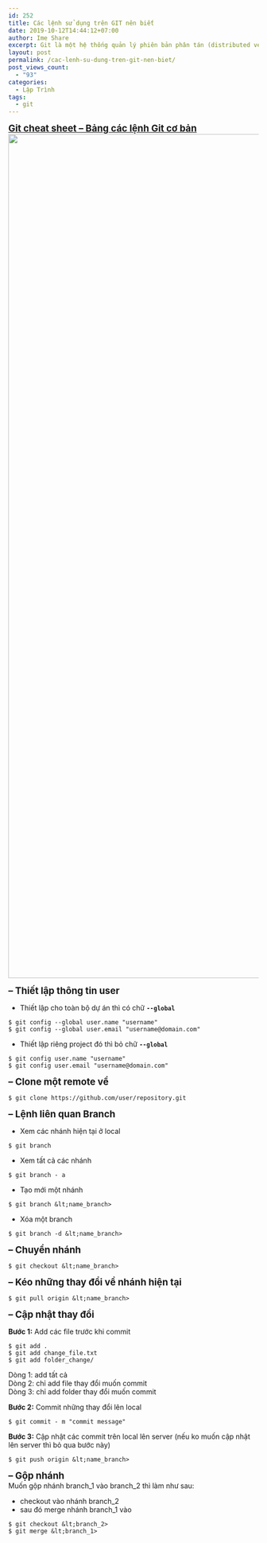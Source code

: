 ```yaml
---
id: 252
title: Các lệnh sử dụng trên GIT nên biết
date: 2019-10-12T14:44:12+07:00
author: Ime Share
excerpt: Git là một hệ thống quản lý phiên bản phân tán (distributed version control system) hỗ trợ quản lý code và lịch sử thay đổi, có khả năng tách nhánh (branch), hỗ trợ rất tốt cho teamwork, những việc như phân chia task, tổng hợp code trở nên dễ dàng hơn nhiều.
layout: post
permalink: /cac-lenh-su-dung-tren-git-nen-biet/
post_views_count:
  - "93"
categories:
  - Lập Trình
tags:
  - git
---
```

<span style="text-decoration: underline;"><span style="font-size: 14pt;"><strong>Git cheat sheet &#8211; Bảng các lệnh Git cơ bản</strong></span></span>  
[<img class="alignleft wp-image-552 size-full" src="https://anhkevin.github.io/assets/img/uploads/2019/10/git-cheat-sheet-ime-share-blog.jpg" alt="" width="1200" height="1697" srcset="https://anhkevin.github.io/assets/img/uploads/2019/10/git-cheat-sheet-ime-share-blog.jpg 1200w, https://anhkevin.github.io/assets/img/uploads/2019/10/git-cheat-sheet-ime-share-blog-212x300.jpg 212w, https://anhkevin.github.io/assets/img/uploads/2019/10/git-cheat-sheet-ime-share-blog-724x1024.jpg 724w, https://anhkevin.github.io/assets/img/uploads/2019/10/git-cheat-sheet-ime-share-blog-768x1086.jpg 768w, https://anhkevin.github.io/assets/img/uploads/2019/10/git-cheat-sheet-ime-share-blog-1086x1536.jpg 1086w, https://anhkevin.github.io/assets/img/uploads/2019/10/git-cheat-sheet-ime-share-blog-106x150.jpg 106w, https://anhkevin.github.io/assets/img/uploads/2019/10/git-cheat-sheet-ime-share-blog-300x424.jpg 300w" sizes="(max-width: 1200px) 100vw, 1200px" />](https://anhkevin.github.io/assets/img/uploads/2019/10/git-cheat-sheet-ime-share-blog.jpg)

**<span style="font-size: 14pt;">&#8211; Thiết lập thông tin user</span>**

+ Thiết lập cho toàn bộ dự án thì có chữ **`--global`**

```
$ git config --global user.name "username"
$ git config --global user.email "username@domain.com"
```

+ Thiết lập riêng project đó thì bỏ chữ **`--global`**

```
$ git config user.name "username"
$ git config user.email "username@domain.com"
```

**<span style="font-size: 14pt;">&#8211; Clone một remote về</span>**

```
$ git clone https://github.com/user/repository.git
```

**<span style="font-size: 14pt;">&#8211; Lệnh liên quan Branch</span>**

+ Xem các nhánh hiện tại ở local

```
$ git branch
```

+ Xem tất cả các nhánh

```
$ git branch - a
```

+ Tạo mới một nhánh

```
$ git branch &lt;name_branch>
```

+ Xóa một branch

```
$ git branch -d &lt;name_branch>
```

**<span style="font-size: 14pt;">&#8211; Chuyển nhánh</span>**

```
$ git checkout &lt;name_branch>
```

**<span style="font-size: 14pt;">&#8211; Kéo những thay đổi về nhánh hiện tại</span>**

```
$ git pull origin &lt;name_branch>
```

**<span style="font-size: 14pt;">&#8211; Cập nhật thay đổi</span>**

**Bước 1:** Add các file trước khi commit

```
$ git add .
$ git add change_file.txt
$ git add folder_change/
```

Dòng 1: add tất cả  
Dòng 2: chỉ add file thay đổi muốn commit  
Dòng 3: chỉ add folder thay đổi muốn commit

**Bước 2:** Commit những thay đổi lên local

```
$ git commit - m "commit message"
```

**Bước 3:** Cập nhật các commit trên local lên server (nếu ko muốn cập nhật lên server thì bỏ qua bước này)

```
$ git push origin &lt;name_branch>
```

**<span style="font-size: 14pt;">&#8211; Gộp nhánh</span>**  
Muốn gộp nhánh branch\_1 vào branch\_2 thì làm như sau:  
+ checkout vào nhánh branch_2  
+ sau đó merge nhánh branch_1 vào

```
$ git checkout &lt;branch_2>
$ git merge &lt;branch_1>
```